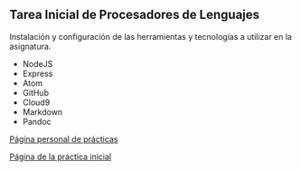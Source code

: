 ## Tarea Inicial de Procesadores de Lenguajes

Instalación y configuración de las herramientas y tecnologías a utilizar en la asignatura.

* NodeJS
* Express
* Atom
* GitHub
* Cloud9
* Markdown
* Pandoc

[Página personal de prácticas](http://alu0100536652.github.io/)

[Página de la práctica inicial](http://alu0100536652.github.io/Tutorial-STW/)

